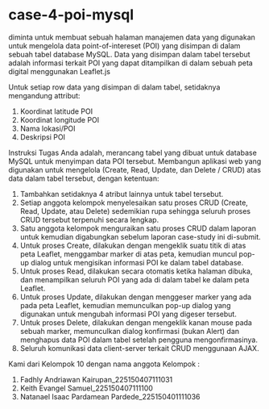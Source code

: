 # case-4-poi-mysql

diminta untuk membuat sebuah halaman manajemen data yang digunakan untuk mengelola data point-of-intereset (POI) yang disimpan di dalam sebuah tabel database MySQL. Data yang disimpan dalam tabel tersebut adalah informasi terkait POI yang dapat ditampilkan di dalam sebuah peta digital menggunakan Leaflet.js

Untuk setiap row data yang disimpan di dalam tabel, setidaknya mengandung
attribut:
1. Koordinat latitude POI
2. Koordinat longitude POI
3. Nama lokasi/POI
4. Deskripsi POI

Instruksi
Tugas Anda adalah, merancang tabel yang dibuat untuk database MySQL untuk menyimpan data POI tersebut. Membangun aplikasi web yang digunakan untuk mengelola (Create, Read, Update, dan Delete / CRUD) atas data dalam tabel tersebut, dengan ketentuan:

1. Tambahkan setidaknya 4 atribut lainnya untuk tabel tersebut.
2. Setiap anggota kelompok menyelesaikan satu proses CRUD (Create, Read, Update, atau Delete) sedemikian rupa sehingga seluruh proses CRUD tersebut terpenuhi secara lengkap.
3. Satu anggota kelompok menguraikan satu proses CRUD dalam laporan untuk kemudian digabungkan sebelum laporan case-study ini di-submit.
4. Untuk proses Create, dilakukan dengan mengeklik suatu titik di atas peta Leaflet, menggambar marker di atas peta, kemudian muncul pop-up dialog untuk mengisikan informasi POI ke dalam tabel database.
5. Untuk proses Read, dilakukan secara otomatis ketika halaman dibuka, dan menampilkan seluruh POI yang ada di dalam tabel ke dalam peta Leaflet.
6. Untuk proses Update, dilakukan dengan menggeser marker yang ada pada peta Leaflet, kemudian memunculkan pop-up dialog yang digunakan untuk mengubah informasi POI yang digeser tersebut.
7. Untuk proses Delete, dilakukan dengan mengeklik kanan mouse pada sebuah marker, memunculkan dialog konfirmasi (bukan Alert) dan menghapus data POI dalam tabel setelah pengguna mengonfirmasinya.
8. Seluruh komunikasi data client-server terkait CRUD menggunaan AJAX.

Kami dari Kelompok 10 dengan nama anggota Kelompok :

1. Fadhly Andriawan Kairupan_225150407111031
2. Keith Evangel Samuel_225150407111100
3. Natanael Isaac Pardamean Pardede_225150401111036
